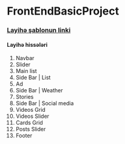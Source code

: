# FrontEndBasicProject
### [Layihə şablonun linki](http://preview.themeforest.net/item/gmag-blog-news-magazine-template/full_screen_preview/35377760?_ga=2.223831896.258011322.1667022024-1222788757.1661753231)
#### Layihə hissələri

1. Navbar
2. Slider
3. Main list
4. Side Bar | List
5. Ad
6. Side Bar | Weather
7. Stories
8. Side Bar | Social media
9. Videos Grid
10. Videos Slider
11. Cards Grid
12. Posts Slider
13. Footer
